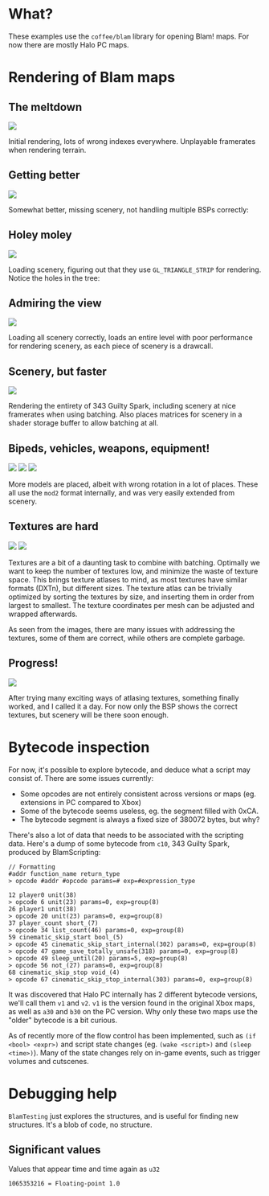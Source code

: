 # What?

These examples use the `coffee/blam` library for opening Blam! maps. For now there are mostly Halo PC maps.

# Rendering of Blam maps

## The meltdown

![](update1.png)

Initial rendering, lots of wrong indexes everywhere. Unplayable framerates when rendering terrain.

## Getting better

![](update2.png)

Somewhat better, missing scenery, not handling multiple BSPs correctly:

## Holey moley

![](update3.png)

Loading scenery, figuring out that they use `GL_TRIANGLE_STRIP` for rendering. Notice the holes in the tree:

## Admiring the view

![](update4.png)

Loading all scenery correctly, loads an entire level with poor performance for rendering scenery, as each piece of scenery is a drawcall.

## Scenery, but faster

![](update5.png)

Rendering the entirety of 343 Guilty Spark, including scenery at nice framerates when using batching.
Also places matrices for scenery in a shader storage buffer to allow batching at all.

## Bipeds, vehicles, weapons, equipment!

![](update6.png)
![](update7-1.png)
![](update7-2.png)

More models are placed, albeit with wrong rotation in a lot of places. These all use the `mod2` format internally,
 and was very easily extended from scenery.
 
## Textures are hard

![](update8-1.png)
![](update8-2.png)

Textures are a bit of a daunting task to combine with batching. Optimally we
 want to keep the number of textures low, and minimize the waste of texture space.
This brings texture atlases to mind, as most textures have similar formats (DXTn),
 but different sizes.
The texture atlas can be trivially optimized by sorting the textures by size,
 and inserting them in order from largest to smallest.
The texture coordinates per mesh can be adjusted and wrapped afterwards.

As seen from the images, there are many issues with addressing the textures,
 some of them are correct, while others are complete garbage.

## Progress!

![](update9.png)

After trying many exciting ways of atlasing textures, something finally worked,
 and I called it a day. For now only the BSP shows the correct textures,
 but scenery will be there soon enough.

# Bytecode inspection

For now, it's possible to explore bytecode, and deduce what a script may consist of.
There are some issues currently:

 - Some opcodes are not entirely consistent across versions or maps (eg. extensions in PC compared to Xbox)
 - Some of the bytecode seems useless, eg. the segment filled with 0xCA.
 - The bytecode segment is always a fixed size of 380072 bytes, but why?

There's also a lot of data that needs to be associated with the scripting data.
Here's a dump of some bytecode from `c10`, 343 Guilty Spark, produced by BlamScripting:


    // Formatting
    #addr function_name return_type
    > opcode #addr #opcode params=# exp=#expression_type

    12 player0 unit(38)
    > opcode 6 unit(23) params=0, exp=group(8)
    26 player1 unit(38)
    > opcode 20 unit(23) params=0, exp=group(8)
    37 player_count short_(7)
    > opcode 34 list_count(46) params=0, exp=group(8)
    59 cinematic_skip_start bool_(5)
    > opcode 45 cinematic_skip_start_internal(302) params=0, exp=group(8)
    > opcode 47 game_save_totally_unsafe(318) params=0, exp=group(8)
    > opcode 49 sleep_until(20) params=5, exp=group(8)
    > opcode 56 not_(27) params=0, exp=group(8)
    68 cinematic_skip_stop void_(4)
    > opcode 67 cinematic_skip_stop_internal(303) params=0, exp=group(8)


It was discovered that Halo PC internally has 2 different bytecode versions, we'll call them `v1` and `v2`. 
`v1` is the version found in the original Xbox maps, as well as `a30` and `b30` on the PC version. Why only these
 two maps use the "older" bytecode is a bit curious.
 
As of recently more of the flow control has been implemented, such as `(if <bool> <expr>)`
 and script state changes (eg. `(wake <script>)` and `(sleep <time>)`).
Many of the state changes rely on in-game events, such as trigger volumes and cutscenes.

# Debugging help

`BlamTesting` just explores the structures, and is useful for finding new structures. It's a blob of code, no structure.

## Significant values

Values that appear time and time again as `u32`

    1065353216 = Floating-point 1.0
